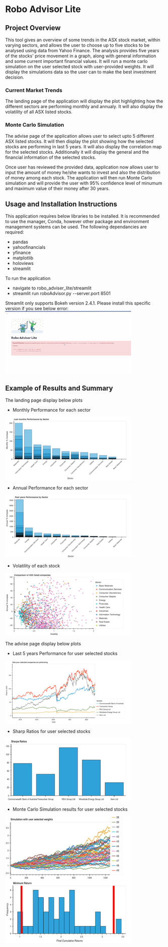 # Robo Advisor Lite

## Project Overview

This tool gives an overview of some trends in the ASX stock market, within varying sectors, and allows the user to choose up to five stocks to be analysed using data from Yahoo Finance. The analysis provides five years of the stocks' price movement in a graph, along with general information and some current important financial values. It will run a monte carlo simulation on the user selected stock with user-provided weights. It will display the simulations data so the user can to make the best investment decision.

### Current Market Trends

The landing page of the application will display the plot highlighting how the different sectors are performing monthly and annualy.
It will also display the volatility of all ASX listed stocks.

### Monte Carlo Simulation

The advise page of the application allows user to select upto 5 different ASX listed stocks. It will then display the plot showing how the selected stocks are performing in last 5 years. It will also display the correlation map for the selected stocks.
Additionally it will display the general and the financial information of the selected stocks.

Once user has reviewed the provided data, application now allows user to input the amount of money he/she wants to invest and also the distribution of money among each stock. The application will then run Monte Carlo simulation and will provide the user with 95% confidence level of minumum and maximum value of their money after 30 years.

## Usage and Installation Instructions

This application requires below libraries to be installed. It is recommended to use the manager, Conda, however other package and environment management systems can be used. The following dependancies are required:

- pandas
- yahoofinancials
- yfinance
- matplotlib
- holoviews
- streamlit

To run the application
- navigate to robo_adviser_lite/streamlit
- streamlit run roboAdvisor.py --server.port 8501

Streamlit only supports Bokeh version 2.4.1. Please install this specific version if you see below error:
<img src="./Resources/images/LoadError.png" alt="Bokeh Version Error" height="200" width="400" />


## Example of Results and Summary

The landing page display below plots
- Monthly Performance for each sector
<img src="./Resources/images/sector_monthly_analysis.png" alt="Monthly Analysis" height="200" width="400" />

- Annual Performance for each sector
<img src="./Resources/images/sector_annual_analysis.png" alt="Annual Analysis" height="200" width="400" />

- Volatility of each stock
<img src="./Resources/images/volatility.png" alt="Volatility Analysis" height="200" width="400" />


The advise page display below plots
- Last 5 years Performance for user selected stocks
<img src="./Resources/images/5yearPerformance.png" alt="5 Year Performance" height="200" width="400" />

- Sharp Ratios for user selected stocks 
<img src="./Resources/images/SharpRatio.png" alt="Sharp Ratio" height="200" width="400" />

- Monte Carlo Simulation results for user selected stocks
<img src="./Resources/images/Simulation.png" alt="Simulation" height="200" width="400" />

<img src="./Resources/images/MCHist.png" alt="Simulation" height="200" width="400" />




